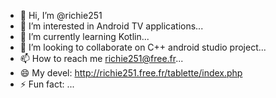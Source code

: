 - 👋 Hi, I’m @richie251
- 👀 I’m interested in Android TV applications...
- 🌱 I’m currently learning Kotlin...
- 💞️ I’m looking to collaborate on C++ android studio project...
- 📫 How to reach me richie251@free.fr...
- 😄 My devel: http://richie251.free.fr/tablette/index.php
- ⚡ Fun fact: ...

<!---
richie251/richie251 is a ✨ special ✨ repository because its `README.md` (this file) appears on your GitHub profile.
You can click the Preview link to take a look at your changes.
--->
